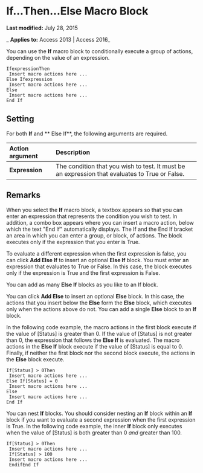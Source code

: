
# If...Then...Else Macro Block

 **Last modified:** July 28, 2015

 _ **Applies to:** Access 2013 | Access 2016_

You can use the  **If** macro block to conditionally execute a group of actions, depending on the value of an expression.




```text
IfexpressionThen 
 Insert macro actions here ... 
Else Ifexpression  
 Insert macro actions here ... 
Else 
 Insert macro actions here ... 
End If
```


## Setting

For both  **If** and ** Else If**, the following arguments are required.



|**Action argument**|**Description**|
|:-----|:-----|
|**Expression**|The condition that you wish to test. It must be an expression that evaluates to True or False.|

## Remarks

When you select the  **If** macro block, a textbox appears so that you can enter an expression that represents the condition you wish to test. In addition, a combo box appears where you can insert a macro action, below which the text "End If" automatically displays. The If and the End If bracket an area in which you can enter a group, or block, of actions. The block executes only if the expression that you enter is True.

To evaluate a different expression when the first expression is false, you can click  **Add Else If** to insert an optional **Else If** block. You must enter an expression that evaluates to True or False. In this case, the block executes only if the expression is True and the first expression is False.

You can add as many  **Else If** blocks as you like to an If block.

You can click  **Add Else** to insert an optional **Else** block. In this case, the actions that you insert below the **Else** form the **Else** block, which executes only when the actions above do not. You can add a single **Else** block to an **If** block.

In the following code example, the macro actions in the first block execute if the value of [Status] is greater than 0. If the value of [Status] is not greater than 0, the expression that follows the  **Else If** is evaluated. The macro actions in the **Else If** block execute if the value of [Status] is equal to 0. Finally, if neither the first block nor the second block execute, the actions in the **Else** block execute.




```text
If[Status] > 0Then 
 Insert macro actions here ... 
Else If[Status] = 0  
 Insert macro actions here ... 
Else 
 Insert macro actions here ... 
End If
```

You can nest  **If** blocks. You should consider nesting an **If** block within an **If** block if you want to evaluate a second expression when the first expression is True. In the following code example, the inner **If** block only executes when the value of [Status] is both greater than 0 _and_ greater than 100.




```text
If[Status] > 0Then 
 Insert macro actions here ... 
 If[Status] > 100  
 Insert macro actions here ... 
 EndifEnd If
```

